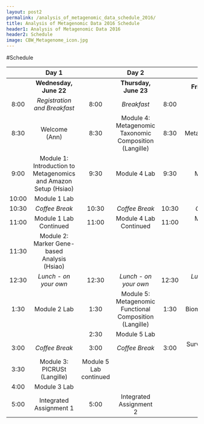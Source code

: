 ```yaml
---
layout: post2
permalink: /analysis_of_metagenomic_data_schedule_2016/
title: Analysis of Metagenomic Data 2016 Schedule
header1: Analysis of Metagenomic Data 2016
header2: Schedule
image: CBW_Metagenome_icon.jpg
---
```


#Schedule

| | Day 1 | | Day 2 | | Day 3 |
| :---: | :---: | :---: | :---: | :---: | :---: |
| | **Wednesday, June 22** | | **Thursday, June 23** | | **Friday, June 24** |
| 8:00 | *Registration and Breakfast* | 8:00 | *Breakfast* | 8:00 | *Breakfast* |
| 8:30 | Welcome (Ann) | 8:30 | Module 4: Metagenomic Taxonomic Composition (Langille) | 8:30 | Module 6: Metatranscriptomics (Parkinson) |
| 9:00 | Module 1: Introduction to Metagenomics and Amazon Setup (Hsiao) | 9:30 | Module 4 Lab | 9:30 | Module 6 Lab |
| 10:00 | Module 1 Lab | | | | |
| 10:30 | *Coffee Break* | 10:30 | *Coffee Break* | 10:30 | *Coffee Break* |
| 11:00 | Module 1 Lab Continued | 11:00 | Module 4 Lab Continued | 11:00 | Module 6 Lab Continued |
| 11:30 | Module 2: Marker Gene-based Analysis (Hsiao) | | | | |
| 12:30 | *Lunch - on your own* | 12:30 | *Lunch - on your own* | 12:30 | *Lunch - on your own* |
| 1:30 | Module 2 Lab | 1:30 | Module 5: Metagenomic Functional Composition (Langille) | 1:30 | Module 7: Biomarker Selection (Brinkman) |
| | | 2:30 | Module 5 Lab | | |
| 3:00 | *Coffee Break* | 3:00 | *Coffee Break* | 3:00 | Survey and Closing Remarks
| 3:30 | Module 3: PICRUSt (Langille) | Module 5 Lab continued | | |
| 4:00 | Module 3 Lab | | | | |
| 5:00 | Integrated Assignment 1 | 5:00 | Integrated Assignment 2 | | |


